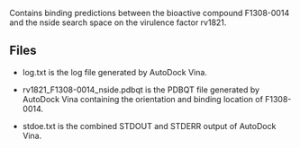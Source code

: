 Contains binding predictions between the bioactive compound F1308-0014 and the nside search space on the virulence factor rv1821.

## Files

- log.txt is the log file generated by AutoDock Vina.

- rv1821_F1308-0014_nside.pdbqt is the PDBQT file generated by AutoDock Vina containing the orientation and binding location of F1308-0014.

- stdoe.txt is the combined STDOUT and STDERR output of AutoDock Vina.

